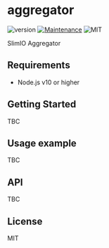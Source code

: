 # aggregator
![version](https://img.shields.io/badge/version-0.1.0-blue.svg)
[![Maintenance](https://img.shields.io/badge/Maintained%3F-yes-green.svg)](https://github.com/SlimIO/is/commit-activity)
![MIT](https://img.shields.io/github/license/mashape/apistatus.svg)

SlimIO Aggregator

## Requirements
- Node.js v10 or higher

## Getting Started
TBC

## Usage example
TBC

## API
TBC

## License
MIT

